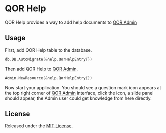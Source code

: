 # QOR Help

QOR Help provides a way to add help documents to [QOR Admin](http://github.com/conku/admin)

## Usage

First, add QOR Help table to the database.

```go
db.DB.AutoMigrate(&help.QorHelpEntry{})
```

Then add QOR Help to [QOR Admin](http://github.com/conku/admin).

```go
Admin.NewResource(&help.QorHelpEntry{})
```

Now start your application. You should see a question mark icon appears at the top right corner of [QOR Admin](http://github.com/conku/admin) interface, click the icon, a slide panel should appear, the Admin user could get knowledge from here directly.

## License

Released under the [MIT License](http://opensource.org/licenses/MIT).
